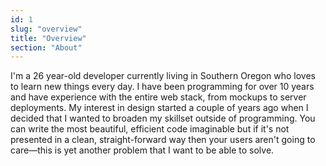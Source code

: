 ```yaml
---
id: 1
slug: "overview"
title: "Overview"
section: "About"
---
```


I'm a 26 year-old developer currently living in Southern Oregon who loves to learn new things every day. I have been programming for over 10 years and have experience with the entire web stack, from mockups to server deployments. My interest in design started a couple of years ago when I decided that I wanted to broaden my skillset outside of programming. You can write the most beautiful, efficient code imaginable but if it's not presented in a clean, straight-forward way then your users aren't going to care—this is yet another problem that I want to be able to solve.
